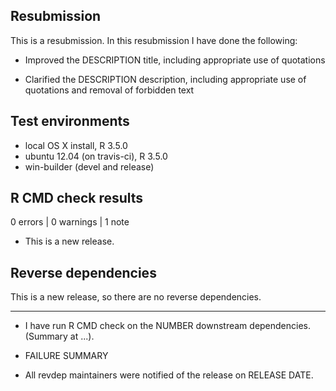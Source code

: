 ## Resubmission
This is a resubmission. In this resubmission I have done the following:

* Improved the DESCRIPTION title, including appropriate use of quotations 

* Clarified the DESCRIPTION description, including appropriate use of quotations and removal of forbidden text
  
## Test environments
* local OS X install, R 3.5.0
* ubuntu 12.04 (on travis-ci), R 3.5.0
* win-builder (devel and release)

## R CMD check results

0 errors | 0 warnings | 1 note

* This is a new release.

## Reverse dependencies

This is a new release, so there are no reverse dependencies.

---

* I have run R CMD check on the NUMBER downstream dependencies.
  (Summary at ...). 
  
* FAILURE SUMMARY

* All revdep maintainers were notified of the release on RELEASE DATE.
